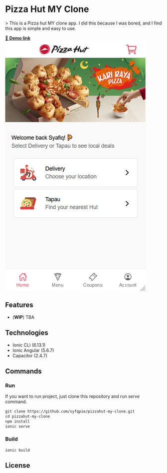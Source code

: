 # Pizza Hut MY Clone
&gt; This is a Pizza hut MY clone app. I did this because I was bored, and I find this app is simple and easy to use.

[🚀 **Demo link**](https://demo.com)
![Alt text](misc/screenshot.PNG?raw=true "Screenshot")

## Features
- (**WIP**) TBA

## Technologies
- Ionic CLI (6.13.1)
- Ionic Angular (5.6.7)
- Capacitor (2.4.7)

## Commands
### Run
If you want to run project, just clone this repository and run *serve* command.
```
git clone https://github.com/syfqpie/pizzahut-my-clone.git
cd pizzahut-my-clone
npm install
ionic serve
```

### Build
```
ionic build
```

## License


  